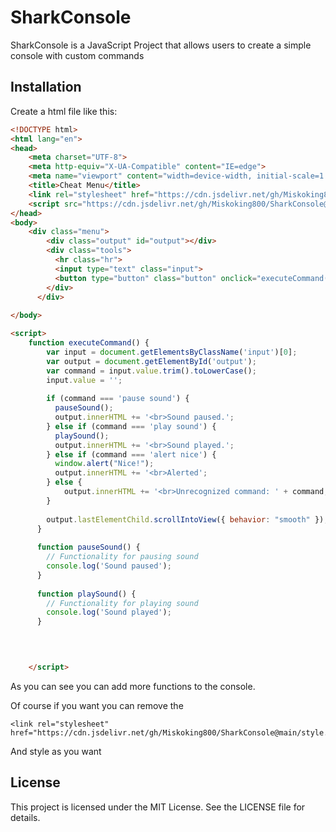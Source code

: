 
# SharkConsole

SharkConsole is a JavaScript Project that allows users to create a simple console with custom commands

## Installation

Create a html file like this:

```html
<!DOCTYPE html>
<html lang="en">
<head>
    <meta charset="UTF-8">
    <meta http-equiv="X-UA-Compatible" content="IE=edge">
    <meta name="viewport" content="width=device-width, initial-scale=1.0">
    <title>Cheat Menu</title>
    <link rel="stylesheet" href="https://cdn.jsdelivr.net/gh/Miskoking800/SharkConsole@main/style.css">
    <script src="https://cdn.jsdelivr.net/gh/Miskoking800/SharkConsole@main/script.js"></script>
</head>
<body>
    <div class="menu">
        <div class="output" id="output"></div>
        <div class="tools">
          <hr class="hr">
          <input type="text" class="input">
          <button type="button" class="button" onclick="executeCommand()">Submit</button>
        </div>
      </div>
    
</body>

<script>
    function executeCommand() {
        var input = document.getElementsByClassName('input')[0];
        var output = document.getElementById('output');
        var command = input.value.trim().toLowerCase();
        input.value = '';
  
        if (command === 'pause sound') {
          pauseSound();
          output.innerHTML += '<br>Sound paused.';
        } else if (command === 'play sound') {
          playSound();
          output.innerHTML += '<br>Sound played.';
        } else if (command === 'alert nice') {
          window.alert("Nice!");
          output.innerHTML += '<br>Alerted';
        } else {
            output.innerHTML += '<br>Unrecognized command: ' + command;
        }
  
        output.lastElementChild.scrollIntoView({ behavior: "smooth" });
      }
  
      function pauseSound() {
        // Functionality for pausing sound
        console.log('Sound paused');
      }
  
      function playSound() {
        // Functionality for playing sound
        console.log('Sound played');
      }

      
      

    </script>

```

As you can see you can add more functions to the console.

Of course if you want you can remove the 

```link
<link rel="stylesheet" href="https://cdn.jsdelivr.net/gh/Miskoking800/SharkConsole@main/style.css"> 

```

And style as you want

## License

This project is licensed under the MIT License. See the LICENSE file for details.

